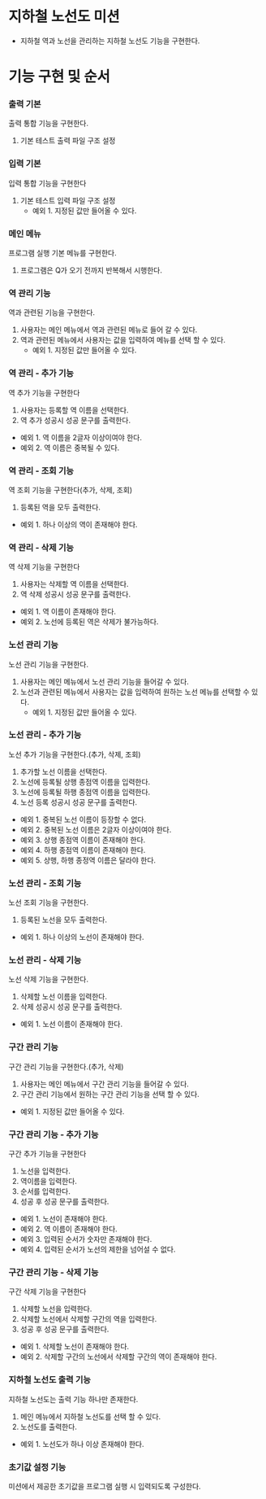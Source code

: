 # **지하철 노선도 미션**

- 지하철 역과 노선을 관리하는 지하철 노선도 기능을 구현한다.

# **기능 구현 및 순서**

### 출력 기본

출력 통합 기능을 구현한다.

1. 기본 테스트 출력 파일 구조 설정

### 입력 기본

입력 통합 기능을 구현한다

1. 기본 테스트 입력 파일 구조 설정
    - 예외 1. 지정된 값만 들어올 수 있다.

### 메인 메뉴

프로그램 실행 기본 메뉴를 구현한다.

1. 프로그램은 Q가 오기 전까지 반복해서 시행한다.

### 역 관리 기능

역과 관련된 기능을 구현한다.

1. 사용자는 메인 메뉴에서 역과 관련된 메뉴로 들어 갈 수 있다.
2. 역과 관련된 메뉴에서 사용자는 값을 입력하여 메뉴를 선택 할 수 있다.
    - 예외 1. 지정된 값만 들어올 수 있다.

### 역 관리 - 추가 기능

역 추가 기능을 구현한다

1. 사용자는 등록할 역 이름을 선택한다.
2. 역 추가 성공시 성공 문구를 출력한다.

- 예외 1. 역 이름을 2글자 이상이여야 한다.
- 예외 2. 역 이름은 중복될 수 있다.

### 역 관리 - 조회 기능

역 조회 기능을 구현한다(추가, 삭제, 조회)

1. 등록된 역을 모두 출력한다.

- 예외 1. 하나 이상의 역이 존재해야 한다.

### 역 관리 - 삭제 기능

역 삭제 기능을 구현한다

1. 사용자는 삭제할 역 이름을 선택한다.
2. 역 삭제 성공시 성공 문구를 출력한다.

- 예외 1. 역 이름이 존재해야 한다.
- 예외 2. 노선에 등록된 역은 삭제가 불가능하다.

### 노선 관리 기능

노선 관리 기능을 구현한다.

1. 사용자는 메인 메뉴에서 노선 관리 기능을 들어갈 수 있다.
2. 노선과 관련된 메뉴에서 사용자는 값을 입력하여 원하는 노선 메뉴를 선택할 수 있다.
    - 예외 1. 지정된 값만 들어올 수 있다.

### 노선 관리 - 추가 기능

노선 추가 기능을 구현한다.(추가, 삭제, 조회)

1. 추가할 노선 이름을 선택한다.
2. 노선에 등록될 상행 종점역 이름을 입력한다.
3. 노선에 등록될 하행 종점역 이름을 입력한다.
4. 노선 등록 성공시 성공 문구를 출력한다.

- 예외 1. 중복된 노선 이름이 등장할 수 없다.
- 예외 2. 중복된 노선 이름은 2글자 이상이여야 한다.
- 예외 3. 상행 종점역 이름이 존재해야 한다.
- 예외 4. 하행 종점역 이름이 존재해야 한다.
- 예외 5. 상행, 하행 종정역 이름은 달라야 한다.

### 노선 관리 - 조회 기능

노선 조회 기능을 구현한다.

1. 등록된 노선을 모두 출력한다.

- 예외 1. 하나 이상의 노선이 존재해야 한다.

### 노선 관리 - 삭제 기능

노선 삭제 기능을 구현한다.

1. 삭제할 노선 이름을 입력한다.
2. 삭제 성공시 성공 문구를 출력한다.

- 예외 1. 노선 이름이 존재해야 한다.

### 구간 관리 기능

구간 관리 기능을 구현한다.(추가, 삭제)

1. 사용자는 메인 메뉴에서 구간 관리 기능을 들어갈 수 있다.
2. 구간 관리 기능에서 원하는 구간 관리 기능을 선택 할 수 있다.

- 예외 1. 지정된 값만 들어올 수 있다.

### 구간 관리 기능 - 추가 기능

구간 추가 기능을 구현한다

1.  노선을 입력한다.
2. 역이름을 입력한다.
3. 순서를 입력한다.
4. 성공 후 성공 문구를 출력한다.

- 예외 1. 노선이 존재해야 한다.
- 예외 2. 역 이름이 존재해야 한다.
- 예외 3. 입력된 순서가 숫자만 존재해야 한다.
- 예외 4. 입력된 순서가 노선의 제한을 넘어설 수 없다.

### 구간 관리 기능 - 삭제 기능

구간 삭제 기능을 구현한다

1. 삭제할 노선을 입력한다.
2. 삭제할 노선에서 삭제할 구간의 역을 입력한다.
3. 성공 후 성공 문구를 출력한다.

- 예외 1. 삭제할 노선이 존재해야 한다.
- 예외 2. 삭제할 구간의 노선에서 삭제할 구간의 역이 존재해야 한다.

### 지하철 노선도 출력 기능

지하철 노선도는 출력 기능 하나만 존재한다.

1. 메인 메뉴에서 지하철 노선도를 선택 할 수 있다.
2. 노선도를 출력한다.

- 예외 1. 노선도가 하나 이상 존재해야 한다.

### 초기값 설정 기능

미션에서 제공한 초기값을 프로그램 실행 시 입력되도록 구성한다.